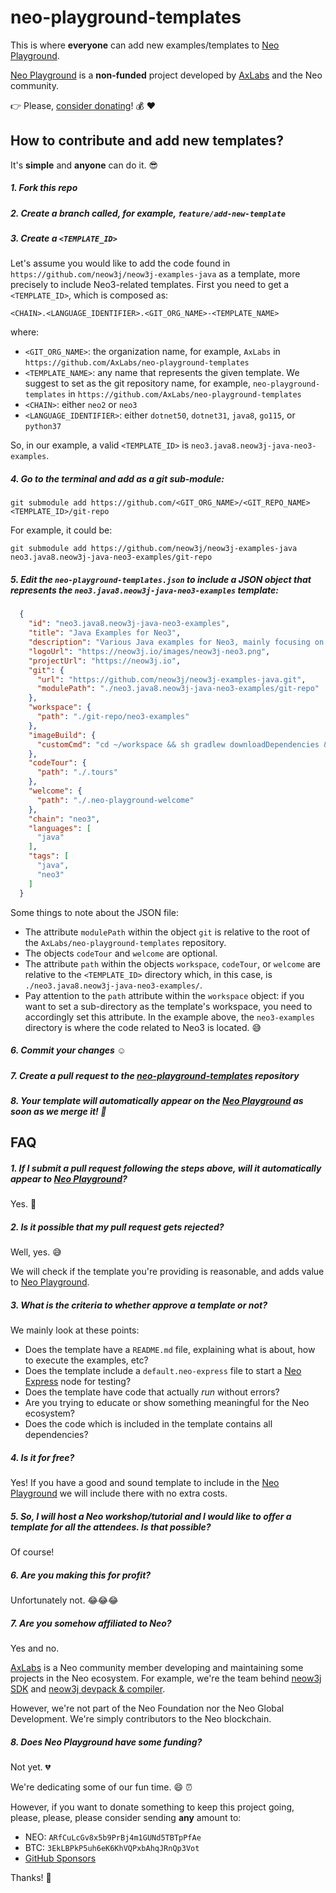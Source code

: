 # neo-playground-templates

This is where **everyone** can add new examples/templates to [Neo Playground](https://neo-playground.dev).

[Neo Playground](https://neo-playground.dev) is a **non-funded** project developed by [AxLabs](https://axlabs.com) and the Neo community.

:point_right: Please, [consider donating](#8-does-neo-playground-have-some-funding)! :moneybag: :heart:

## How to contribute and add new templates?

It's **simple** and **anyone** can do it. :sunglasses:

##### 1. Fork this repo
##### 2. Create a branch called, for example, `feature/add-new-template`
##### 3. Create a `<TEMPLATE_ID>`

Let's assume you would like to add the code found in `https://github.com/neow3j/neow3j-examples-java` as a template, more precisely to include Neo3-related templates. First you need to get a `<TEMPLATE_ID>`, which is composed as:

```shell script
<CHAIN>.<LANGUAGE_IDENTIFIER>.<GIT_ORG_NAME>-<TEMPLATE_NAME>
``` 

where:

- `<GIT_ORG_NAME>`: the organization name, for example, `AxLabs` in `https://github.com/AxLabs/neo-playground-templates`
- `<TEMPLATE_NAME>`: any name that represents the given template. We suggest to set as the git repository name, for example, `neo-playground-templates` in `https://github.com/AxLabs/neo-playground-templates`
- `<CHAIN>`: either `neo2` or `neo3`
- `<LANGUAGE_IDENTIFIER>`: either `dotnet50`, `dotnet31`, `java8`, `go115`, or `python37`

So, in our example, a valid `<TEMPLATE_ID>` is `neo3.java8.neow3j-java-neo3-examples`.

##### 4. Go to the terminal and add as a git sub-module:

```shell script
git submodule add https://github.com/<GIT_ORG_NAME>/<GIT_REPO_NAME> <TEMPLATE_ID>/git-repo
```

For example, it could be:

```shell script
git submodule add https://github.com/neow3j/neow3j-examples-java neo3.java8.neow3j-java-neo3-examples/git-repo
```

##### 5. Edit the `neo-playground-templates.json` to include a JSON object that represents the `neo3.java8.neow3j-java-neo3-examples` template:

```json
  {
    "id": "neo3.java8.neow3j-java-neo3-examples",
    "title": "Java Examples for Neo3",
    "description": "Various Java examples for Neo3, mainly focusing on how develop smart contracts using Java. It includes how to develop, compile, and deploy contracts, as well as how to write an application to issue transactions to interact with the created smart contract.",
    "logoUrl": "https://neow3j.io/images/neow3j-neo3.png",
    "projectUrl": "https://neow3j.io",
    "git": {
      "url": "https://github.com/neow3j/neow3j-examples-java.git",
      "modulePath": "./neo3.java8.neow3j-java-neo3-examples/git-repo"
    },
    "workspace": {
      "path": "./git-repo/neo3-examples"
    },
    "imageBuild": {
      "customCmd": "cd ~/workspace && sh gradlew downloadDependencies && sh gradlew buildDependents && sh gradlew compileJava"
    },
    "codeTour": {
      "path": "./.tours"
    },
    "welcome": {
      "path": "./.neo-playground-welcome"
    },
    "chain": "neo3",
    "languages": [
      "java"
    ],
    "tags": [
      "java",
      "neo3"
    ]
  }
```

Some things to note about the JSON file:

* The attribute `modulePath` within the object `git` is relative to the root of the `AxLabs/neo-playground-templates` repository.
* The objects `codeTour` and `welcome` are optional.
* The attribute `path` within the objects `workspace`, `codeTour`, or `welcome` are relative to the `<TEMPLATE_ID>` directory which, in this case, is `./neo3.java8.neow3j-java-neo3-examples/`.
* Pay attention to the `path` attribute within the `workspace` object: if you want to set a sub-directory as the template's workspace, you need to accordingly set this attribute. In the example above, the `neo3-examples` directory is where the code related to Neo3 is located. :sweat_smile: 

##### 6. Commit your changes :relaxed:
##### 7. Create a pull request to the [neo-playground-templates](https://github.com/AxLabs/neo-playground-templates) repository
##### 8. Your template will automatically appear on the [Neo Playground](https://neo-playground.dev) as soon as we merge it! :rocket:

## FAQ

##### 1. If I submit a pull request following the steps above, will it automatically appear to [Neo Playground](https://neo-playground.dev)?

Yes. :raised_hands: 

##### 2. Is it possible that my pull request gets rejected?

Well, yes. :sweat_smile:

We will check if the template you're providing is reasonable, and adds value to [Neo Playground](https://neo-playground.dev).

##### 3. What is the criteria to whether approve a template or not?

We mainly look at these points:

- Does the template have a `README.md` file, explaining what is about, how to execute the examples, etc?
- Does the template include a `default.neo-express` file to start a [Neo Express](https://github.com/neo-project/neo-express) node for testing?
- Does the template have code that actually *run* without errors?
- Are you trying to educate or show something meaningful for the Neo ecosystem?
- Does the code which is included in the template contains all dependencies?

##### 4. Is it for free?

Yes! If you have a good and sound template to include in the [Neo Playground](https://neo-playground.dev) we will include there with no extra costs.

##### 5. So, I will host a Neo workshop/tutorial and I would like to offer a template for all the attendees. Is that possible?

Of course! 

##### 6. Are you making this for profit?

Unfortunately not. :joy::joy::joy:

##### 7. Are you somehow affiliated to Neo?

Yes and no.

[AxLabs](https://axlabs.com) is a Neo community member developing and maintaining some projects in the Neo ecosystem. For example, we're the team behind [neow3j SDK](https://neow3j.io) and [neow3j devpack & compiler](https://neow3j.io).

However, we're not part of the Neo Foundation nor the Neo Global Development. We're simply contributors to the Neo blockchain.

##### 8. Does Neo Playground have some funding?

Not yet. :broken_heart: 

We're dedicating some of our fun time. :smile: :alarm_clock:

However, if you want to donate something to keep this project going, please, please, please consider sending **any** amount to:

- NEO: `ARfCuLcGv8x5b9PrBj4m1GUNd5TBTpPfAe`
- BTC: `3EkLBPkP5uh6eK6KhVQPxbAhqJRnQp3Vot`
- [GitHub Sponsors](https://github.com/sponsors/AxLabs)

Thanks! :pray: